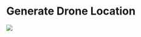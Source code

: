 <h1>Generate Drone Location</h1>
<img src="https://www.ekn.kr/mnt/file_m/202503/news-p.v1.20250317.1ab6a2952f9f47a69dd078a4af0f812d_P1.png"/>
